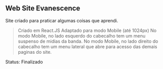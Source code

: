 ## Web Site Evanescence

Site criado para praticar algumas coisas que aprendi. 

> Criado em React.JS
> Adaptado para modo Mobile (até 1024px)
> No modo Mobile, no lado esquerdo do cabecalho tem um menu suspenso de midias da banda.
> No modo Mobile, no lado direito do cabecalho tem um menu lateral que abre para acesso das demais paginas do site.

Status: Finalizado

